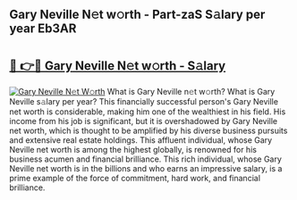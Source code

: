 ## Gary Neville N𝚎t w𝚘rth - Part-zaS S𝚊lary per year Eb3AR

# <h2><a href="http://gc0tld.nevu.top/?p=Gary+Neville">🔗 👉🔴 Gary Neville N𝚎t w𝚘rth - S𝚊lary</a></h2>

[![Gary Neville N𝚎t W𝚘rth](https://i.imgur.com/Oavwk0R.jpeg)](http://gc0tld.nevu.top/?p=Gary+Neville)
What is Gary Neville n𝚎t w𝚘rth? What is Gary Neville s𝚊lary per year?
This financially successful person's Gary Neville net worth is considerable, making him one of the wealthiest in his field. His income from his job is significant, but it is overshadowed by Gary Neville net worth, which is thought to be amplified by his diverse business pursuits and extensive real estate holdings. This affluent individual, whose Gary Neville net worth is among the highest globally, is renowned for his business acumen and financial brilliance. This rich individual, whose Gary Neville net worth is in the billions and who earns an impressive salary, is a prime example of the force of commitment, hard work, and financial brilliance.
